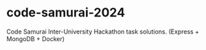 # code-samurai-2024
Code Samurai Inter-University Hackathon task solutions. (Express + MongoDB + Docker)
